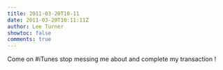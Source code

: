 ```yaml
---
title: 2011-03-20T10-11
date: 2011-03-20T10:11:11Z
author: Lee Turner
showtoc: false
comments: true
---
```


Come on #iTunes stop messing me about and complete my transaction !

